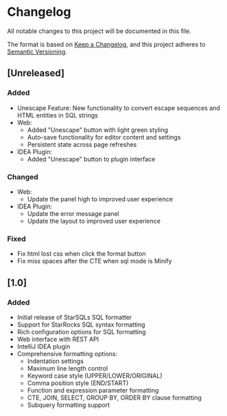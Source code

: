 # Changelog

All notable changes to this project will be documented in this file.

The format is based on [Keep a Changelog](https://keepachangelog.com/en/1.0.0/),
and this project adheres to [Semantic Versioning](https://semver.org/spec/v2.0.0.html).

## [Unreleased]
### Added
- Unescape Feature: New functionality to convert escape sequences and HTML entities in SQL strings
- Web:
  - Added "Unescape" button with light green styling
  - Auto-save functionality for editor content and settings
  - Persistent state across page refreshes
- IDEA Plugin:
  - Added "Unescape" button to plugin interface

### Changed
- Web:
  - Update the panel high to improved user experience 
- IDEA Plugin:
  - Update the error message panel
  - Update the layout to improved user experience

### Fixed
- Fix html lost css when click the format button
- Fix miss spaces after the CTE when sql mode is Minify

## [1.0]
### Added
- Initial release of StarSQLs SQL formatter
- Support for StarRocks SQL syntax formatting
- Rich configuration options for SQL formatting
- Web interface with REST API
- IntelliJ IDEA plugin
- Comprehensive formatting options:
  - Indentation settings
  - Maximum line length control
  - Keyword case style (UPPER/LOWER/ORIGINAL)
  - Comma position style (END/START)
  - Function and expression parameter formatting
  - CTE, JOIN, SELECT, GROUP BY, ORDER BY clause formatting
  - Subquery formatting support
